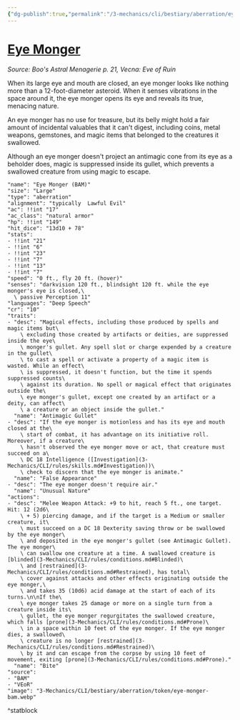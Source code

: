 ```yaml
---
{"dg-publish":true,"permalink":"/3-mechanics/cli/bestiary/aberration/eye-monger-bam/","tags":["ttrpg-cli/compendium/src/5e/bam","ttrpg-cli/monster/cr/10","ttrpg-cli/monster/size/large","ttrpg-cli/monster/type/aberration"],"noteIcon":""}
---
```


# [Eye Monger](3-Mechanics\CLI\bestiary\aberration/eye-monger-bam.md)
*Source: Boo's Astral Menagerie p. 21, Vecna: Eve of Ruin*  

When its large eye and mouth are closed, an eye monger looks like nothing more than a 12-foot-diameter asteroid. When it senses vibrations in the space around it, the eye monger opens its eye and reveals its true, menacing nature.

An eye monger has no use for treasure, but its belly might hold a fair amount of incidental valuables that it can't digest, including coins, metal weapons, gemstones, and magic items that belonged to the creatures it swallowed.

Although an eye monger doesn't project an antimagic cone from its eye as a beholder does, magic is suppressed inside its gullet, which prevents a swallowed creature from using magic to escape.

```statblock
"name": "Eye Monger (BAM)"
"size": "Large"
"type": "aberration"
"alignment": "typically  Lawful Evil"
"ac": !!int "17"
"ac_class": "natural armor"
"hp": !!int "149"
"hit_dice": "13d10 + 78"
"stats":
- !!int "21"
- !!int "6"
- !!int "23"
- !!int "7"
- !!int "13"
- !!int "7"
"speed": "0 ft., fly 20 ft. (hover)"
"senses": "darkvision 120 ft., blindsight 120 ft. while the eye monger's eye is closed,\
  \ passive Perception 11"
"languages": "Deep Speech"
"cr": "10"
"traits":
- "desc": "Magical effects, including those produced by spells and magic items but\
    \ excluding those created by artifacts or deities, are suppressed inside the eye\
    \ monger's gullet. Any spell slot or charge expended by a creature in the gullet\
    \ to cast a spell or activate a property of a magic item is wasted. While an effect\
    \ is suppressed, it doesn't function, but the time it spends suppressed counts\
    \ against its duration. No spell or magical effect that originates outside the\
    \ eye monger's gullet, except one created by an artifact or a deity, can affect\
    \ a creature or an object inside the gullet."
  "name": "Antimagic Gullet"
- "desc": "If the eye monger is motionless and has its eye and mouth closed at the\
    \ start of combat, it has advantage on its initiative roll. Moreover, if a creature\
    \ hasn't observed the eye monger move or act, that creature must succeed on a\
    \ DC 18 Intelligence ([Investigation](3-Mechanics/CLI/rules/skills.md#Investigation))\
    \ check to discern that the eye monger is animate."
  "name": "False Appearance"
- "desc": "The eye monger doesn't require air."
  "name": "Unusual Nature"
"actions":
- "desc": "Melee Weapon Attack: +9 to hit, reach 5 ft., one target. Hit: 12 (2d6\
    \ + 5) piercing damage, and if the target is a Medium or smaller creature, it\
    \ must succeed on a DC 18 Dexterity saving throw or be swallowed by the eye monger\
    \ and deposited in the eye monger's gullet (see Antimagic Gullet). The eye monger\
    \ can swallow one creature at a time. A swallowed creature is [blinded](3-Mechanics/CLI/rules/conditions.md#Blinded)\
    \ and [restrained](3-Mechanics/CLI/rules/conditions.md#Restrained), has total\
    \ cover against attacks and other effects originating outside the eye monger,\
    \ and takes 35 (10d6) acid damage at the start of each of its turns.\n\nIf the\
    \ eye monger takes 25 damage or more on a single turn from a creature inside its\
    \ gullet, the eye monger regurgitates the swallowed creature, which falls [prone](3-Mechanics/CLI/rules/conditions.md#Prone)\
    \ in a space within 10 feet of the eye monger. If the eye monger dies, a swallowed\
    \ creature is no longer [restrained](3-Mechanics/CLI/rules/conditions.md#Restrained)\
    \ by it and can escape from the corpse by using 10 feet of movement, exiting [prone](3-Mechanics/CLI/rules/conditions.md#Prone)."
  "name": "Bite"
"source":
- "BAM"
- "VEoR"
"image": "3-Mechanics/CLI/bestiary/aberration/token/eye-monger-bam.webp"
```
^statblock